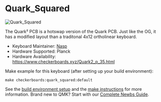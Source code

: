 # Quark_Squared

![Quark_Squared](https://i.imgur.com/zYH25zQ.png)

The Quark² PCB is a hotswap version of the Quark PCB. Just like the OG, it has a modified layout than a traditonal 4x12 ortholinear keyboard. 

* Keyboard Maintainer: [Nasp](https://github.com/npspears)
* Hardware Supported: Planck
* Hardware Availability: https://www.checkerboards.xyz/Quark2_p_35.html

Make example for this keyboard (after setting up your build environment):

    make checkerboards:quark_squared:default
    
See the [build environment setup](https://docs.qmk.fm/#/getting_started_build_tools) and the [make instructions](https://docs.qmk.fm/#/getting_started_make_guide) for more information. Brand new to QMK? Start with our [Complete Newbs Guide](https://docs.qmk.fm/#/newbs).
